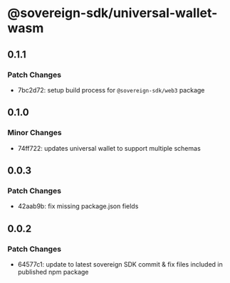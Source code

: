 # @sovereign-sdk/universal-wallet-wasm

## 0.1.1

### Patch Changes

- 7bc2d72: setup build process for `@sovereign-sdk/web3` package

## 0.1.0

### Minor Changes

- 74ff722: updates universal wallet to support multiple schemas

## 0.0.3

### Patch Changes

- 42aab9b: fix missing package.json fields

## 0.0.2

### Patch Changes

- 64577c1: update to latest sovereign SDK commit & fix files included in published npm package
